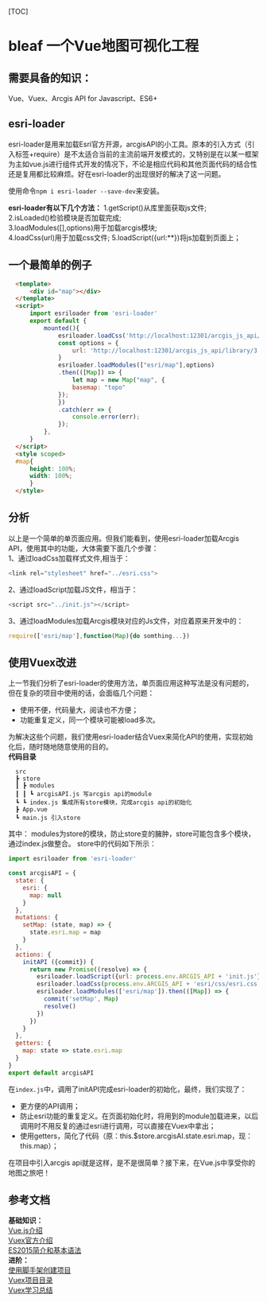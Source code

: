 [TOC] 
# bleaf 一个Vue地图可视化工程
## 需要具备的知识：
Vue、Vuex、Arcgis API for Javascript、ES6+
## esri-loader
esri-loader是用来加载Esri官方开源，arcgisAPI的小工具。原本的引入方式（引入标签+require）是不太适合当前的主流前端开发模式的，又特别是在以某一框架为主如vue.js进行组件式开发的情况下，不论是相应代码和其他页面代码的结合性还是复用都比较麻烦。好在esri-loader的出现很好的解决了这一问题。  

使用命令`npm i esri-loader --save-dev`来安装。  

**esri-loader有以下几个方法：** 
1.getScript()从库里面获取js文件;  
2.isLoaded()检验模块是否加载完成;  
3.loadModules([],options)用于加载arcgis模块;  
4.loadCss(url)用于加载css文件; 
5.loadScript({url:**})将js加载到页面上；
## 一个最简单的例子
``` html
  <template>
      <div id="map"></div>
  </template>
  <script>
      import esriloader from 'esri-loader'
      export default {
          mounted(){
              esriloader.loadCss('http://localhost:12301/arcgis_js_api/library/3.28/3.28/esri/css/esri.css');
              const options = {
                  url: 'http://localhost:12301/arcgis_js_api/library/3.28/3.28/init.js'
              }
              esriloader.loadModules(["esri/map"],options)
              .then(([Map]) => {
                  let map = new Map("map", {
                  basemap: "topo"
              });
              })
              .catch(err => {
                  console.error(err);
              });
          },
      }
  </script>
  <style scoped>
  #map{
      height: 100%;
      width: 100%;
      }
  </style>
```
## 分析
以上是一个简单的单页面应用。但我们能看到，使用esri-loader加载Arcgis API，使用其中的功能，大体需要下面几个步骤：  
1、通过loadCss加载样式文件,相当于：  
```js
<link rel="stylesheet" href="../esri.css">
```
2、通过loadScript加载JS文件，相当于：  
```js
<script src="../init.js"></script>
```
3、通过loadModules加载Arcgis模块对应的Js文件，对应着原来开发中的：
```js
require(['esri/map'],function(Map){do somthing...})
```    
## 使用Vuex改进
上一节我们分析了esri-loader的使用方法，单页面应用这种写法是没有问题的，但在复杂的项目中使用的话，会面临几个问题：

* 使用不便，代码量大，阅读也不方便；
* 功能重复定义，同一个模块可能被load多次。  

为解决这些个问题，我们使用esri-loader结合Vuex来简化API的使用，实现初始化后，随时随地随意使用的目的。  
**代码目录**
```
  src
  ┣ store
  ┃ ┣ modules
  ┃ ┃ ┗ arcgisAPI.js 写arcgis api的module
  ┗ ┗ index.js 集成所有store模块，完成arcgis api的初始化
  ┣ App.vue
  ┗ main.js 引入store
  ```
其中：
modules为store的模块，防止store变的臃肿，store可能包含多个模块，通过index.js做整合。
store中的代码如下所示：
```js
import esriloader from 'esri-loader'

const arcgisAPI = {
  state: {
    esri: {
      map: null
    }
  },
  mutations: {
    setMap: (state, map) => {
      state.esri.map = map
    }
  },
  actions: {
    initAPI ({commit}) {
      return new Promise((resolve) => {
        esriloader.loadScript({url: process.env.ARCGIS_API + 'init.js'})
        esriloader.loadCss(process.env.ARCGIS_API + 'esri/css/esri.css')
        esriloader.loadModules(['esri/map']).then(([Map]) => {
          commit('setMap', Map)
          resolve()
        })
      })
    }
  },
  getters: {
    map: state => state.esri.map
  }
}
export default arcgisAPI
```
在`index.js`中，调用了initAPI完成esri-loader的初始化，最终，我们实现了：
* 更方便的API调用；  
* 防止esri功能的重复定义。在页面初始化时，将用到的module加载进来，以后调用时不用反复的通过esri进行调用，可以直接在Vuex中拿出；  
* 使用getters，简化了代码（原：this.$store.arcgisAI.state.esri.map，现：this.map）；  

在项目中引入arcgis api就是这样，是不是很简单？接下来，在Vue.js中享受你的地图之旅吧！  
## 参考文档
**基础知识：**  
[Vue.js介绍](https://cn.vuejs.org/v2/guide/index.html)  
[Vuex官方介绍](https://vuex.vuejs.org/zh/)  
[ES2015简介和基本语法](https://www.jianshu.com/p/220a54f7adce)  
**进阶：**  
[使用脚手架创建项目](https://blog.csdn.net/inthuixiang/article/details/82225407)  
[Vuex项目目录](https://vuex.vuejs.org/zh/guide/structure.html)  
[Vuex学习总结](https://www.cnblogs.com/libin-1/p/6518902.html)    

